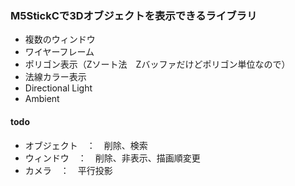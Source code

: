 ### M5StickCで3Dオブジェクトを表示できるライブラリ  
- 複数のウィンドウ
- ワイヤーフレーム
- ポリゴン表示（Zソート法　Zバッファだけどポリゴン単位なので）
- 法線カラー表示
- Directional Light
- Ambient

#### todo
- オブジェクト　：　削除、検索
- ウィンドウ　：　削除、非表示、描画順変更
- カメラ　：　平行投影

